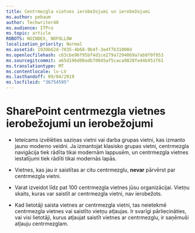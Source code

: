 ```yaml
---
title: Centrmezgla vietnes ierobežojumi un ierobežojumi
ms.author: pebaum
author: Techwriter40
ms.audience: ITPro
ms.topic: article
ROBOTS: NOINDEX, NOFOLLOW
localization_priority: Normal
ms.assetid: 1930b62d-7035-4b68-9b4f-3e4f7b31000d
ms.openlocfilehash: c63cbe96f95bf4d1ce279a7294069a7ab8f0f953
ms.sourcegitcommit: a65d196d00adb70045af5caca9828fe44b951f61
ms.translationtype: MT
ms.contentlocale: lv-LV
ms.lasthandoff: 09/04/2019
ms.locfileid: "36754595"
---
```

# <a name="sharepoint-hub-site-limits-and-restrictions"></a>SharePoint centrmezgla vietnes ierobežojumi un ierobežojumi

- Ieteicams izvēlēties saziņas vietni vai darba grupas vietni, kas izmanto jauno moderno veidni. Ja izmantojat klasisko grupas vietni, centrmezgla navigācija tiek rādīta tikai modernām lappusēm, un centrmezgla vietnes iestatījumi tiek rādīti tikai modernās lapās.

- Vietnes, kas jau ir saistītas ar citu centrmezglu, **nevar** pārvērst par centrmezgla vietni. 

- Varat izveidot līdz pat 100 centrmezgla vietnes jūsu organizācijai. Vietņu skaits, kuras var saistīt ar centrmezgla vietni, nav ierobežots.

- Kad lietotāji saista vietnes ar centrmezgla vietni, tas neietekmē centrmezgla vietnes vai saistīto vietņu atļaujas. Ir svarīgi pārliecināties, vai visi lietotāji, kurus atļaujat saistīt vietnes ar centrmezglu, ir saņēmuši atļauju centrmezglam.



